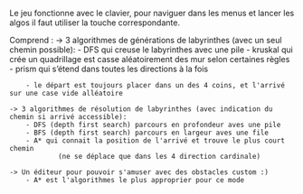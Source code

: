 Le jeu fonctionne avec le clavier, pour naviguer dans les menus et lancer les algos 
il faut utiliser la touche correspondante. 

Comprend :
    -> 3 algorithmes de générations de labyrinthes (avec un seul chemin possible): 
        - DFS qui creuse le labyrinthes avec une pile
        - kruskal qui crée un quadrillage est casse aléatoirement des mur selon certaines règles
        - prism qui s’étend dans toutes les directions à la fois

        - le départ est toujours placer dans un des 4 coins, et l'arrivé sur une case vide alléatoire 

    -> 3 algorithmes de résolution de labyrinthes (avec indication du chemin si arrivé accessible): 
        - DFS (depth first search) parcours en profondeur aves une pile 
        - BFS (depth first search) parcours en largeur aves une file 
        - A* qui connait la position de l'arrivé et trouve le plus court chemin 
                (ne se déplace que dans les 4 direction cardinale)

    -> Un éditeur pour pouvoir s'amuser avec des obstacles custom :)
        - A* est l'algorithmes le plus approprier pour ce mode 
